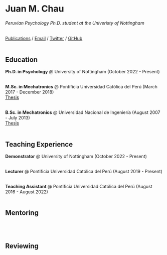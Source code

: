 # Juan M. Chau
###### Peruvian Psychology Ph.D. student at the Univeristy of Nottingham
[Publications](https://scholar.google.com.pe/citations?user=UA1kLj8AAAAJ&hl=en&oi=ao) / [Email](mailto:juan.m.chau@gmail.com) / [Twitter](https://www.twitter.com/Juan_M_Chau) / [GitHub](https://www.github.com/JuanMChau)
<br><br>

## Education

**Ph.D. in Psychology** @ University of Nottingham (October 2022 - Present)
<br><br>

**M.Sc. in Mechatronics** @ Pontificia Universidad Católica del Perú (March 2017 - December 2018)
<br>
[Thesis](https://tesis.pucp.edu.pe/repositorio/handle/20.500.12404/14181)
<br><br>

**B.Sc. in Mechatronics** @ Universidad Nacional de Ingeniería (August 2007 - July 2013)
<br>
[Thesis](http://cybertesis.uni.edu.pe/handle/uni/15984)
<br><br>

## Teaching Experience

**Demonstrator** @ University of Nottingham (October 2022 - Present)
<br><br>

**Lecturer** @ Pontificia Universidad Católica del Perú (August 2019 - Present)
<br><br>

**Teaching Assistant** @ Pontificia Universidad Católica del Perú (August 2016 - August 2022)
<br><br>


## Mentoring
<br><br>


## Reviewing
<br><br>
